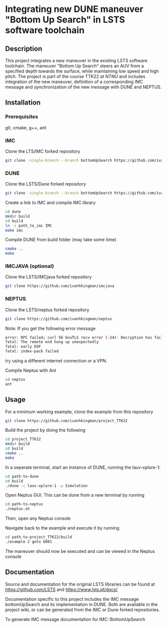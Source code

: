 # Integrating new DUNE maneuver "Bottom Up Search" in LSTS software toolchain

## Description
This project integrates a new maneuver in the existing LSTS software toolchain. The maneuver "Bottom Up Search" steers an AUV from a specified depth towards the surface, while maintaining low speed and high pitch. The project is part of the course TTK22 at NTNU and includes integration of the new maneuver, definition of a corresponding IMC message and synchronization of the new message with DUNE and NEPTUS.

## Installation

### Prerequisites

git, cmake, g++, ant


### IMC

Clone the LTS/IMC forked repository

```bash
git clone -single-branch --branch bottomUpSearch https://github.com/ivanhkingman/imc
```


### DUNE

Clone the LSTS/Dune forked repository

```bash
git clone -single-branch --branch bottomUpSearch https://github.com/ivanhkingman/dune
```

Create a link to IMC and compile IMC library
```bash
cd dune
mkdir build
cd build
ln -s path_to_imc IMC
make imc
```

Compile DUNE from build folder (may take some time)
```bash
cmake ..
make
```


### IMCJAVA (optional)

Clone the LSTS/IMCjava forked repository

```bash
git clone https://github.com/ivanhkingman/imcjava
```

### NEPTUS

Clone the LSTS/neptus forked repository

```bash
git clone https://github.com/ivanhkingman/neptus
```
Note: If you get the following error message

```bash
error: RPC failed; curl 56 GnuTLS recv error (-24): Decryption has failed.
fatal: The remote end hung up unexpectedly
fatal: early EOF
fatal: index-pack failed
```
try using a different internet connection or a VPN.

Compile Neptus with Ant

```bash
cd neptus
ant
```


## Usage

For a minimum working example, clone the example from this repository

```bash
git clone https://github.com/ivanhkingman/project_TTK22
```

Build the project by doing the following

```bash
cd project_TTK22
mkdir build
cd build
cmake ..
make
```
In a seperate terminal, start an instance of DUNE, running the lauv-xplore-1:
```bash
cd path-to-dune
cd build
./dune -c lauv-xplore-1 -p Simulation
```
Open Neptus GUI. This can be done from a new terminal by running
```bash
cd path-to-neptus
./neptus.sh
```
Then, open any Neptus console

Navigate back to the example and execute it by running

```bash
cd path-to-project_TTK22/build
./example 2 goto 6001
```
The maneuver should now be executed and can be viewed in the Neptus console

## Documentation

Source and documentation for the original LSTS libraries can be found at https://github.com/LSTS and https://www.lsts.pt/docs/

Documentation specific to this project includes the IMC message bottomUpSearch and its implementation in DUNE. Both are available in the project wiki, or can be generated from the IMC or Dune forked repositories.

To generate IMC message documentation for IMC::BottomUpSearch

